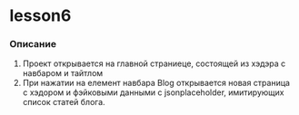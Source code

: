 # lesson6
### Описание 

1. Проект открывается на главной страниеце, состоящей из хэдэра с навбаром и тайтлом
2. При нажатии на елемент навбара Blog открывается новая страница с хэдором и фэйковыми данными с jsonplaceholder, имитирующих список статей блога.

